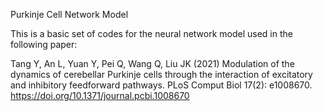 Purkinje Cell Network Model

This is a basic set of codes for the neural network model used in the following paper:

Tang Y, An L, Yuan Y, Pei Q, Wang Q, Liu JK (2021) Modulation of the dynamics of cerebellar Purkinje cells through the interaction of excitatory and inhibitory feedforward pathways. PLoS Comput Biol 17(2): e1008670. https://doi.org/10.1371/journal.pcbi.1008670

